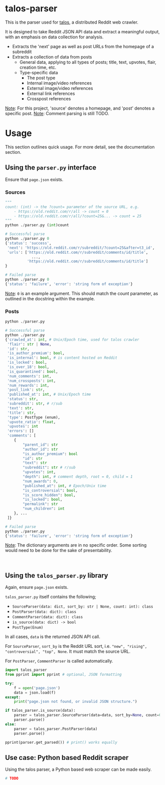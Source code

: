 # talos-parser
This is the parser used for [talos](https://www.github.com/gLevaa/talos), a distributed Reddit web crawler.

It is designed to take Reddit JSON API data and extract a meaningful output, with an emphasis on data collection for analysis. 

- Extracts the 'next' page as well as post URLs from the homepage of a subreddit
- Extracts a collection of data from posts
    - General data, applying to all types of posts; title, text, upvotes, flair, creation time, etc.
    - Type-specific data
        - The post type
        - Internal image/video references
        - External image/video references
        - External link references
        - Crosspost references

<ins>Note</ins>: For this project, 'source' denotes a homepage, and 'post' denotes a specific post. 
<ins>Note</ins>: Comment parsing is still TODO.


# Usage
This section outlines quick usage. For more detail, see the documentation section.

## Using the `parser.py` interface 
Ensure that `page.json` exists.

### **Sources**
```py
"""
count: (int) -> the ?count= parameter of the source URL, e.g.
    - https://old.reddit.com/r/all -> count = 0
    - https://old.reddit.com/r/all/?count=25&... -> count = 25
"""
python ./parser.py (int)count

# Successful parse
python ./parser.py 0
{'status': 'success',
 'next': 'https://old.reddit.com/r/subreddit/?count=25&after=t3_id',
 'urls': ['https://old.reddit.com/r/subreddit/comments/id/title',
            ...,
          'https://old.reddit.com/r/subreddit/comments/id/title']
}

# Failed parse
python ./parser.py 0
{'status': 'failure', 'error': 'string form of exception'}
```
<ins>Note</ins>: `0` is an example argument. This should match the count parameter, as outlined in the docstring within the example.

### **Posts**
```py
python ./parser.py

# Successful parse
python ./parser.py
{'crawled_at': int, # Unix/Epoch time, used for talos crawler
 'flair': str | None,
 'id': str,
 'is_author_premium': bool,
 'is_internal': bool, # is content hosted on Reddit
 'is_locked': bool,
 'is_over_18': bool,
 'is_quarantined': bool,
 'num_comments': int,
 'num_crossposts': int,
 'num_rewards': int,
 'post_link': str,
 'published_at': int, # Unix/Epoch time
 'status': str,
 'subreddit': str, # r/sub
 'text': str,
 'title': str,
 'type': PostType (enum),
 'upvote_ratio': float,
 'upvotes': int 
 'errors': []
 'comments': [
    {
        "parent_id": str
        "author_id": str
        "is_author_premium": bool
        "id": str
        "text": str
        "subreddit": str # r/sub
        "upvotes": int,
        "depth": int, # comment depth, root = 0, child = 1
        "num_awards": 0,
        "published_at": int, # Epoch/Unix time
        "is_controversial": bool,
        "is_score_hidden": bool,
        "is_locked": bool,
        "permalink": str
        "num_children": int
    }, ...
 ]} 

# Failed parse
python ./parser.py
{'status': 'failure', 'error': 'string form of exception'}
```
<ins>Note</ins>: The dictionary arguments are in no specific order. Some sorting would need to be done for the sake of presentability.

<br>

## Using the `talos_parser.py` library
Again, ensure `page.json` exists.

`talos_parser.py` itself contains the following;
- ``SourceParser(data: dict, sort_by: str | None, count: int): class``
- ``PostParser(data: dict): class``
- ``CommentParser(data: dict): class``
- ``is_source(data: dict) -> bool``
- ``PostType(Enum)``

In all cases, ``data`` is the returned JSON API call.

For ``SourceParser``, `sort_by` is the Reddit URL sort, i.e. `"new", "rising", "controversial", "top", None`. It must match the source URL.

For ``PostParser``, ``CommentParser`` is called automatically.

```py
import talos_parser
from pprint import pprint # optional, JSON formatting

try:
    f = open('page.json')
    data = json.load(f)
except:
    print("page.json not found, or invalid JSON structure.")

if talos_parser.is_source(data):
    parser = talos_parser.SourceParser(data=data, sort_by=None, count=0)
    parser.parse()
else:
    parser = talos_parser.PostParser(data)
    parser.parse()

pprint(parser.get_parsed()) # print() works equally
```
## Use case: Python based Reddit scraper
Using the talos parser, a Python based web scraper can be made easily.
```py
# TODO
```